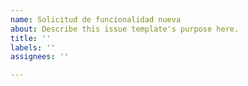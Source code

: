```yaml
---
name: Solicitud de funcionalidad nueva
about: Describe this issue template's purpose here.
title: ''
labels: ''
assignees: ''

---
```




